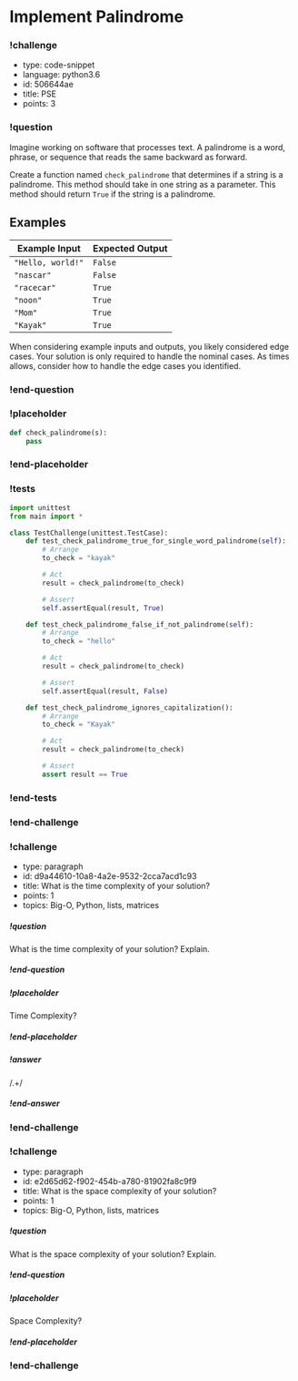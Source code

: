 # Implement Palindrome

<!-- prettier-ignore-start -->
### !challenge
* type: code-snippet
* language: python3.6
* id: 506644ae
* title: PSE
* points: 3
### !question

Imagine working on software that processes text. A palindrome is a word, phrase, or sequence that reads the same backward as forward.

Create a function named `check_palindrome` that determines if a string is a palindrome. This method should take in one string as a parameter. This method should return `True` if the string is a palindrome.

## Examples

| Example Input | Expected Output |
| ---------------------------- | ------------------- |
| `"Hello, world!"`            | `False`             |
| `"nascar"`                   | `False`             |
| `"racecar"`                  | `True`              |
| `"noon"`                     | `True`              |
| `"Mom"`                      | `True`              |
| `"Kayak"`                    | `True`              |

When considering example inputs and outputs, you likely considered edge cases. Your solution is only required to handle the nominal cases. As times allows, consider how to handle the edge cases you identified.

### !end-question
### !placeholder

```python
def check_palindrome(s):
    pass
```

### !end-placeholder
### !tests

```python
import unittest
from main import *

class TestChallenge(unittest.TestCase):
    def test_check_palindrome_true_for_single_word_palindrome(self):
        # Arrange
        to_check = "kayak"

        # Act
        result = check_palindrome(to_check)

        # Assert
        self.assertEqual(result, True)

    def test_check_palindrome_false_if_not_palindrome(self):
        # Arrange
        to_check = "hello"

        # Act
        result = check_palindrome(to_check)

        # Assert
        self.assertEqual(result, False)

    def test_check_palindrome_ignores_capitalization():
        # Arrange
        to_check = "Kayak"

        # Act
        result = check_palindrome(to_check)

        # Assert
        assert result == True 
```

### !end-tests
### !end-challenge
<!-- prettier-ignore-end -->

<!-- prettier-ignore-start -->
### !challenge
* type: paragraph
* id: d9a44610-10a8-4a2e-9532-2cca7acd1c93
* title: What is the time complexity of your solution?
* points: 1
* topics: Big-O, Python, lists, matrices
##### !question

What is the time complexity of your solution? Explain.

##### !end-question
##### !placeholder

Time Complexity?

##### !end-placeholder
##### !answer

/.+/

##### !end-answer
### !end-challenge
<!-- prettier-ignore-end -->

<!-- prettier-ignore-start -->
### !challenge
* type: paragraph
* id: e2d65d62-f902-454b-a780-81902fa8c9f9
* title: What is the space complexity of your solution?
* points: 1
* topics: Big-O, Python, lists, matrices
##### !question

What is the space complexity of your solution? Explain.

##### !end-question
##### !placeholder

Space Complexity?

##### !end-placeholder
### !end-challenge
<!-- prettier-ignore-end -->